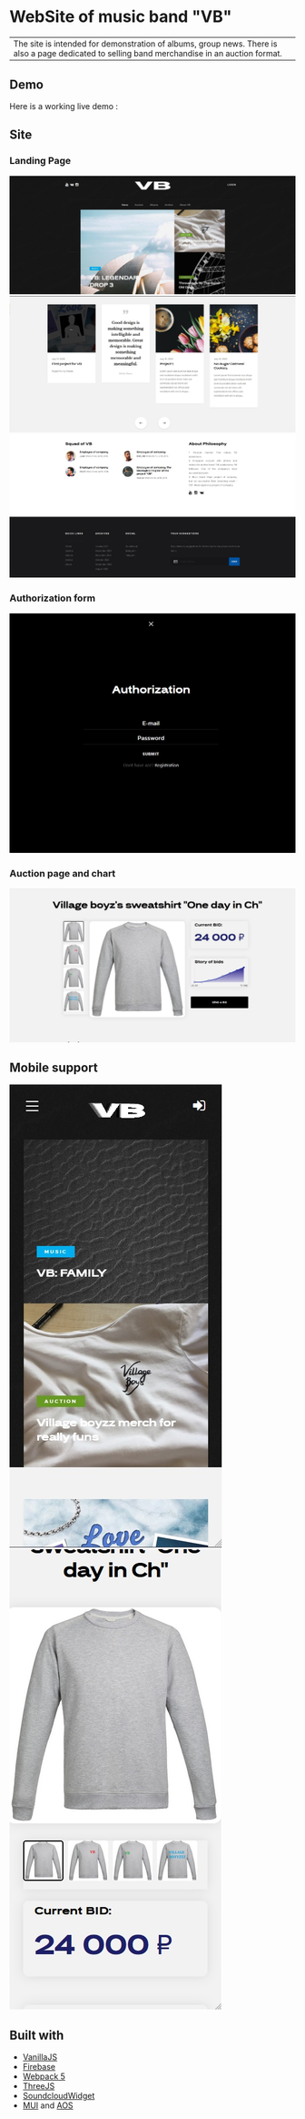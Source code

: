 # WebSite of music band "VB"
<table>
<tr>
<td>
  The site is intended for demonstration of albums, group news. There is also a page dedicated to selling band merchandise in an auction format.
</td>
</tr>
</table>


## Demo
Here is a working live demo : 

## Site

### Landing Page
![](https://github.com/babyobmyway/firstprojectofcompanyvb/blob/ae15ede9517c9d3edd53abf94912e4c5e157c533/src/assets/images/demo-1.jpg)
![](https://github.com/babyobmyway/firstprojectofcompanyvb/blob/e15216edca71ec592033df053a5c3dd227995e21/src/assets/images/demo-2.jpg)
![](https://github.com/babyobmyway/firstprojectofcompanyvb/blob/ae15ede9517c9d3edd53abf94912e4c5e157c533/src/assets/images/demo-3.jpg)


### Authorization form
![](https://github.com/babyobmyway/firstprojectofcompanyvb/blob/12bbe7395b3fe593c55fa855463dd95cf3c7dec2/src/assets/images/demo-5.jpg)

### Auction page and chart
![](https://github.com/babyobmyway/firstprojectofcompanyvb/blob/ae15ede9517c9d3edd53abf94912e4c5e157c533/src/assets/images/demo-4.jpg)



## Mobile support
![](https://github.com/babyobmyway/firstprojectofcompanyvb/blob/f5afe54900cae9c76d16d03ac2b8222aa40860ba/src/assets/images/mobiledemo-1.jpg)
![](https://github.com/babyobmyway/firstprojectofcompanyvb/blob/f5afe54900cae9c76d16d03ac2b8222aa40860ba/src/assets/images/mobiledemo-2.jpg)

## Built with 
- [VanillaJS](https://developer.mozilla.org/ru/docs/Web/JavaScript)
- [Firebase](http://firebase.google.com/)
- [Webpack 5](https://webpack.js.org/)
- [ThreeJS](https://threejs.org/)
- [SoundcloudWidget](https://developers.soundcloud.com/docs/api/html5-widget)
- [MUI](https://mui.com/) and [AOS](https://michalsnik.github.io/aos/)
